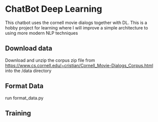# ChatBot Deep Learning
This chatbot uses the cornell movie dialogs together with DL.
This is a hobby project for learning where I will improve a simple
architecture to using more modern NLP techniques

## Download data
Download and unzip the corpus zip file from https://www.cs.cornell.edu/~cristian/Cornell_Movie-Dialogs_Corpus.html into the /data directory

## Format Data
run format_data.py

## Training
